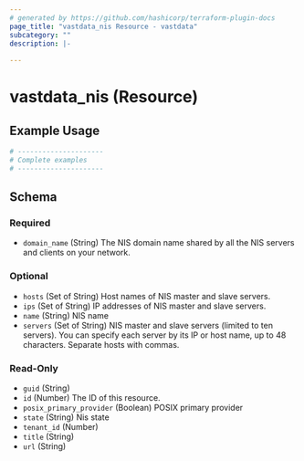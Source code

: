 ```yaml
---
# generated by https://github.com/hashicorp/terraform-plugin-docs
page_title: "vastdata_nis Resource - vastdata"
subcategory: ""
description: |-
  
---
```


# vastdata_nis (Resource)



## Example Usage

```terraform
# ---------------------
# Complete examples
# ---------------------
```

<!-- schema generated by tfplugindocs -->
## Schema

### Required

- `domain_name` (String) The NIS domain name shared by all the NIS servers and clients on your network.

### Optional

- `hosts` (Set of String) Host names of NIS master and slave servers.
- `ips` (Set of String) IP addresses of NIS master and slave servers.
- `name` (String) NIS name
- `servers` (Set of String) NIS master and slave servers (limited to ten servers). You can specify each server by its IP or host name, up to 48 characters. Separate hosts with commas.

### Read-Only

- `guid` (String)
- `id` (Number) The ID of this resource.
- `posix_primary_provider` (Boolean) POSIX primary provider
- `state` (String) Nis state
- `tenant_id` (Number)
- `title` (String)
- `url` (String)
